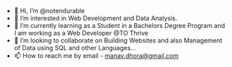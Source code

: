 - 👋 Hi, I’m @notendurable
- 👀 I’m interested in Web Development and Data Analysis.
- 🌱 I’m currently learning as a Student in a Bachelors Degree Program and I am working as a Web Developer @TO Thrive
- 💞️ I’m looking to collaborate on Building Websites and also Management of Data using SQL and other Languages... 
- 📫 How to reach me by email - manav.dhora@gmail.com

<!---
notendurable/notendurable is a ✨ special ✨ repository because its `README.md` (this file) appears on your GitHub profile.
You can click the Preview link to take a look at your changes.
--->
